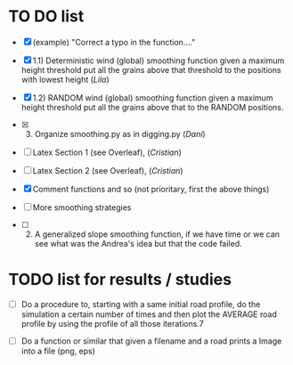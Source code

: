 # TO DO list

- [x] (example) "Correct a typo in the function...."
- [x] 1.1) Deterministic wind (global) smoothing function given a maximum height threshold put all the grains above that threshold to the positions with lowest height (*Lila*)

- [x] 1.2) RANDOM wind (global) smoothing function given a maximum height threshold put all the grains above that to the  RANDOM positions. 

- [x] 3) Organize smoothing.py as in digging.py (*Dani*)

- [ ] Latex Section 1 (see Overleaf), (*Cristian*)

- [ ] Latex Section 2 (see Overleaf), (*Cristian*)

- [x] Comment functions and so (not prioritary, first the above things) 

- [ ] More smoothing strategies

- [ ] 2) A generalized slope smoothing function, if we have time or we can see what was the Andrea's idea but that the code failed.

# TODO list for results / studies
- [ ] Do a procedure to, starting with a same initial road profile, do the simulation a certain number of times and then plot the AVERAGE
road profile by using the profile of all those iterations.7

- [ ] Do a function or similar that given a filename and a road prints a Image into a file (png, eps)
